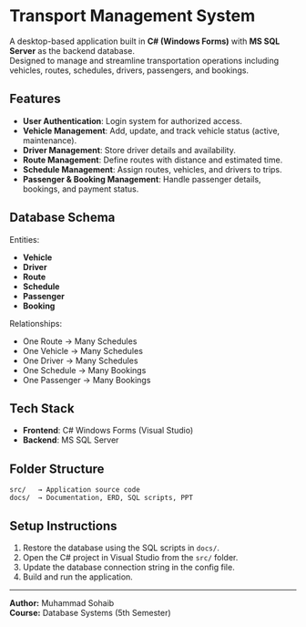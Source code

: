# Transport Management System

A desktop-based application built in **C# (Windows Forms)** with **MS SQL Server** as the backend database.  
Designed to manage and streamline transportation operations including vehicles, routes, schedules, drivers, passengers, and bookings.

## Features
- **User Authentication**: Login system for authorized access.
- **Vehicle Management**: Add, update, and track vehicle status (active, maintenance).
- **Driver Management**: Store driver details and availability.
- **Route Management**: Define routes with distance and estimated time.
- **Schedule Management**: Assign routes, vehicles, and drivers to trips.
- **Passenger & Booking Management**: Handle passenger details, bookings, and payment status.

## Database Schema
Entities:
- **Vehicle**
- **Driver**
- **Route**
- **Schedule**
- **Passenger**
- **Booking**

Relationships:
- One Route → Many Schedules  
- One Vehicle → Many Schedules  
- One Driver → Many Schedules  
- One Schedule → Many Bookings  
- One Passenger → Many Bookings  

## Tech Stack
- **Frontend**: C# Windows Forms (Visual Studio)
- **Backend**: MS SQL Server

## Folder Structure
```
src/   → Application source code
docs/  → Documentation, ERD, SQL scripts, PPT
```

## Setup Instructions
1. Restore the database using the SQL scripts in `docs/`.
2. Open the C# project in Visual Studio from the `src/` folder.
3. Update the database connection string in the config file.
4. Build and run the application.

---

**Author:** Muhammad Sohaib  
**Course:** Database Systems (5th Semester)
```
  